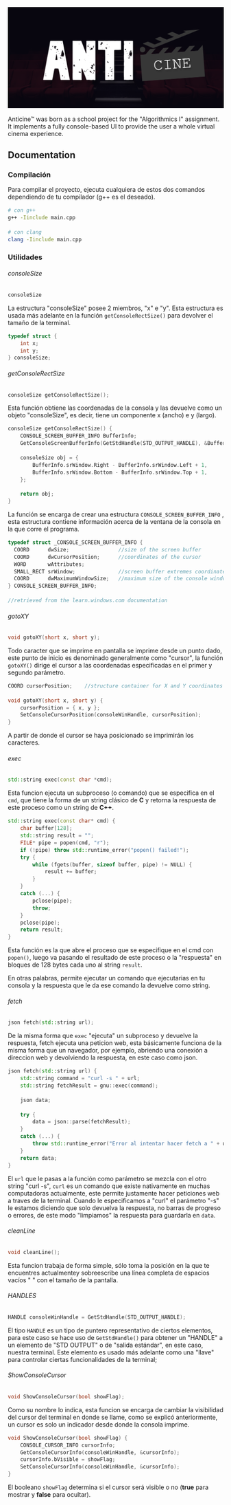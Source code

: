 <img src="./media/Anticine.png" title="" alt="" data-align="center">

Anticine™ was born as a school project for the "Algorithmics I" assignment. It implements a fully console-based UI to provide the user a whole virtual cinema experience.

## Documentation

### Compilación

Para compilar el proyecto, ejecuta cualquiera de estos dos comandos dependiendo de tu compilador (g++ es el deseado).

```bash
# con g++
g++ -Iinclude main.cpp

# con clang
clang -Iinclude main.cpp
```

### Utilidades

###### consoleSize

```cpp
consoleSize
```

La estructura "consoleSize" posee  2 miembros, "x" e "y". Esta estructura es usada más adelante en la función `getConsoleRectSize()` para devolver el tamaño de la terminal.

```cpp
typedef struct {
    int x;
    int y;
} consoleSize;
```

###### getConsoleRectSize

```cpp
consoleSize getConsoleRectSize();
```

Esta función obtiene las coordenadas de la consola y las devuelve como un objeto "consoleSize", es decir, tiene un componente x (ancho) e y (largo).

```cpp
consoleSize getConsoleRectSize() {
    CONSOLE_SCREEN_BUFFER_INFO BufferInfo;
    GetConsoleScreenBufferInfo(GetStdHandle(STD_OUTPUT_HANDLE), &BufferInfo);

    consoleSize obj = {
        BufferInfo.srWindow.Right - BufferInfo.srWindow.Left + 1,
        BufferInfo.srWindow.Bottom - BufferInfo.srWindow.Top + 1,
    };

    return obj;
}
```

 La función se encarga de crear una estructura  `CONSOLE_SCREEN_BUFFER_INFO` ,  esta estructura contiene información acerca de la ventana de la consola en la que corre el programa.

```cpp
typedef struct _CONSOLE_SCREEN_BUFFER_INFO {
  COORD      dwSize;                //size of the screen buffer
  COORD      dwCursorPosition;      //coordinates of the cursor
  WORD       wAttributes;
  SMALL_RECT srWindow;              //screen buffer extremes coordinates
  COORD      dwMaximumWindowSize;   //maximum size of the console window
} CONSOLE_SCREEN_BUFFER_INFO;

//retrieved from the learn.windows.com documentation
```

###### gotoXY

```cpp
void gotoXY(short x, short y);
```

Todo caracter que se imprime en pantalla se imprime desde un punto dado, este punto de inicio es denominado generalmente como "cursor", la función `gotoXY()` dirige el cursor a las coordenadas especificadas en el primer y segundo parámetro.

```cpp
COORD cursorPosition;    //structure container for X and Y coordinates

void gotoXY(short x, short y) {
    cursorPosition = { x, y };
    SetConsoleCursorPosition(consoleWinHandle, cursorPosition);
}
```

A partir de donde el cursor se haya posicionado se imprimirán los caracteres.

###### exec

```cpp
std::string exec(const char *cmd);
```

Esta funcion ejecuta un subproceso (o comando) que se especifica en el `cmd`, que tiene la forma de un string clásico de **C** y retorna la respuesta de este proceso como un string de **C++**.

```cpp
std::string exec(const char* cmd) {
    char buffer[128];
    std::string result = "";
    FILE* pipe = popen(cmd, "r");
    if (!pipe) throw std::runtime_error("popen() failed!");
    try {
        while (fgets(buffer, sizeof buffer, pipe) != NULL) {
            result += buffer;
        }
    }
    catch (...) {
        pclose(pipe);
        throw;
    }
    pclose(pipe);
    return result;
}
```

Esta función es la que abre el proceso que se especifique en el cmd con `popen()`, luego va pasando el resultado de este proceso o la "respuesta" en bloques de 128 bytes cada uno al string `result`.

En otras palabras, permite ejecutar un comando que ejecutarias en tu consola y la respuesta que le da ese comando la devuelve como string.

###### fetch

```cpp
json fetch(std::string url);
```

De la misma forma que `exec` "ejecuta" un subproceso y devuelve la respuesta, fetch ejecuta una peticion web, esta básicamente funciona de la misma forma que un navegador, por ejemplo, abriendo una conexión a direccion web y devolviendo la respuesta, en este caso como json.

```cpp
json fetch(std::string url) {
    std::string command = "curl -s " + url;
    std::string fetchResult = gnu::exec(command);

    json data;

    try {
        data = json::parse(fetchResult);
    }
    catch (...) {
        throw std::runtime_error("Error al intentar hacer fetch a " + url);
    }
    return data;
}
```

El `url` que le pasas a la función como parámetro se mezcla con el otro string "curl -s", `curl` es un comando que existe nativamente en muchas computadoras actualmente, este permite justamente hacer peticiones web a traves de la terminal. Cuando le especificamos a "curl" el parámetro "-s" le estamos diciendo que solo devuelva la respuesta, no barras de progreso o errores, de este modo "limpiamos" la respuesta para guardarla en `data`.

###### cleanLine

```cpp
void cleanLine();
```

Esta funcion trabaja de forma simple, sólo toma la posición en la que te encuentres actualmentey sobreescribe una línea completa de espacios vacíos " " con el tamaño de la pantalla.

###### HANDLES

```cpp
HANDLE consoleWinHandle = GetStdHandle(STD_OUTPUT_HANDLE);
```

El tipo `HANDLE` es un tipo de puntero representativo de ciertos elementos, para este caso se hace uso de `GetStdHandle()` para obtener un "HANDLE" a un elemento de "STD OUTPUT" o de "salida estándar", en este caso, nuestra terminal. Este elemento es usado más adelante como una "llave" para controlar ciertas funcionalidades de la terminal;

###### ShowConsoleCursor

```cpp
void ShowConsoleCursor(bool showFlag);
```

Como su nombre lo indica, esta funcion se encarga de cambiar la visibilidad del cursor del terminal en donde se llame, como se explicó anteriormente, un cursor es solo un indicador desde donde la consola imprime.

```cpp
void ShowConsoleCursor(bool showFlag) {
    CONSOLE_CURSOR_INFO cursorInfo;
    GetConsoleCursorInfo(consoleWinHandle, &cursorInfo);
    cursorInfo.bVisible = showFlag;
    SetConsoleCursorInfo(consoleWinHandle, &cursorInfo);
}
```

El booleano `showFlag` determina si el cursor será visible o no (**true** para mostrar y **false** para ocultar).




